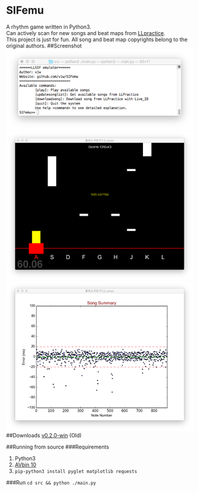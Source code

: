 # SIFemu
A rhythm game written in Python3.  
Can actively scan for new songs and beat maps from [LLpractice](https://m.tianyi9.com/).  
This project is just for fun. All song and beat map copyrights belong to the original authors. 
##Screenshot
![](https://raw.githubusercontent.com/v1w/ImageCache/master/SIFemu/help.png)
![](https://raw.githubusercontent.com/v1w/ImageCache/master/SIFemu/play.png)
![](https://raw.githubusercontent.com/v1w/ImageCache/master/SIFemu/songsummary.png)
##Downloads
[v0.2.0-win](https://github.com/v1w/SIFemu/releases/download/v0.2.0/SIFemu-0.2.0-win32.tar.gz)  (Old)

##Running from source
###Requirements
1. Python3 
2. [AVbin 10](http://avbin.github.io/AVbin/Download.html)  
3. `pip-python3 install pyglet matplotlib requests`

###Run
`cd src && python ./main.py`


